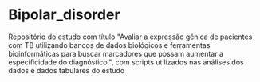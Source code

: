# Bipolar_disorder
Repositório do estudo com título "Avaliar a expressão gênica de pacientes com TB utilizando bancos de dados biológicos e ferramentas bioinformáticas para buscar marcadores que possam aumentar a especificidade do diagnóstico.", com scripts utilizados nas análises dos dados e dados tabulares do estudo
